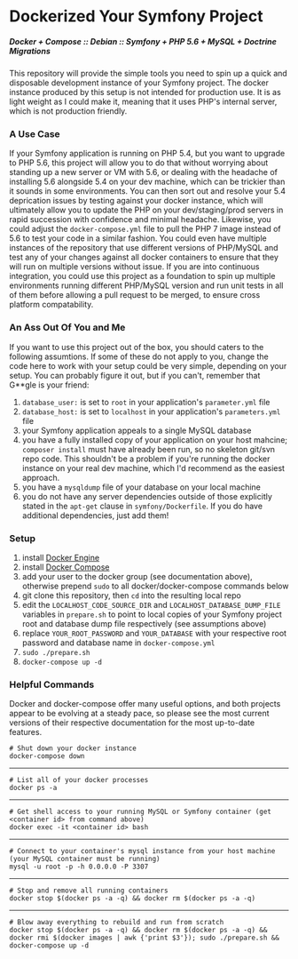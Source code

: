 # Dockerized Your Symfony Project
##### Docker + Compose :: Debian :: Symfony + PHP 5.6 + MySQL + Doctrine Migrations
This repository will provide the simple tools you need to spin up a quick and disposable development instance of your Symfony project.  The docker instance produced by this setup is not intended for production use.  It is as light weight as I could make it, meaning that it uses PHP's internal server, which is not production friendly.  

### A Use Case
If your Symfony application is running on PHP 5.4, but you want to upgrade to PHP 5.6, this project will allow you to do that without worrying about standing up a new server or VM with 5.6, or dealing with the headache of installing 5.6 alongside 5.4 on your dev machine, which can be trickier than it sounds in some environments. You can then sort out and resolve your 5.4 deprication issues by testing against your docker instance, which will ultimately allow you to update the PHP on your dev/staging/prod servers in rapid succession with confidence and minimal headache.  Likewise, you could adjust the ```docker-compose.yml``` file to pull the PHP 7 image instead of 5.6 to test your code in a similar fashion. You could even have multiple instances of the repository that use different versions of PHP/MySQL and test any of your changes against all docker containers to ensure that they will run on multiple versions without issue.  If you are into continuous integration, you could use this project as a foundation to spin up multiple environments running different PHP/MySQL version and run unit tests in all of them before allowing a pull request to be merged, to ensure cross platform compatability.

### An Ass Out Of You and Me
If you want to use this project out of the box, you should caters to the following assumtions.  If some of these do not apply to you, change the code here to work with your setup could be very simple, depending on your setup.  You can probably figure it out, but if you can't, remember that G**gle is your friend:
1. ```database_user:``` is set to ```root``` in your application's ```parameter.yml``` file
1. ```database_host:``` is set to ```localhost``` in your application's ```parameters.yml``` file
1. your Symfony application appeals to a single MySQL database
1. you have a fully installed copy of your application on your host mahcine; ```composer install``` must have already been run, so no skeleton git/svn repo code.  This shouldn't be a problem if you're running the docker instance on your real dev machine, which I'd recommend as the easiest approach.
1. you have a ```mysqldump``` file of your database on your local machine
1. you do not have any server dependencies outside of those explicitly stated in the ```apt-get``` clause in ```symfony/Dockerfile```. If you do have additional dependencies, just add them!

### Setup
1. install [Docker Engine](https://docs.docker.com/engine/installation/)
1. install [Docker Compose](https://docs.docker.com/compose/install/)
1. add your user to the docker group (see documentation above), otherwise prepend ```sudo``` to all docker/docker-compose commands below
1. git clone this repository, then ```cd``` into the resulting local repo
1. edit the ```LOCALHOST_CODE_SOURCE_DIR``` and ```LOCALHOST_DATABASE_DUMP_FILE``` variables in ```prepare.sh``` to point to local copies of your Symfony project root and database dump file respectively (see assumptions above)
1. replace ```YOUR_ROOT_PASSWORD``` and ```YOUR_DATABASE``` with your respective root password and database name in ```docker-compose.yml```
1. ```sudo ./prepare.sh```
1. ```docker-compose up -d```
 

### Helpful Commands
Docker and docker-compose offer many useful options, and both projects appear to be evolving at a steady pace, so please see the most current versions of their respective documentation for the most up-to-date features.

    # Shut down your docker instance
    docker-compose down
------
    # List all of your docker processes
    docker ps -a
------
    # Get shell access to your running MySQL or Symfony container (get <container id> from command above)
    docker exec -it <container id> bash
------
    # Connect to your container's mysql instance from your host machine (your MySQL container must be running)
    mysql -u root -p -h 0.0.0.0 -P 3307
------
    # Stop and remove all running containers
    docker stop $(docker ps -a -q) && docker rm $(docker ps -a -q)
------
    # Blow away everything to rebuild and run from scratch
    docker stop $(docker ps -a -q) && docker rm $(docker ps -a -q) && docker rmi $(docker images | awk {'print $3'}); sudo ./prepare.sh && docker-compose up -d
